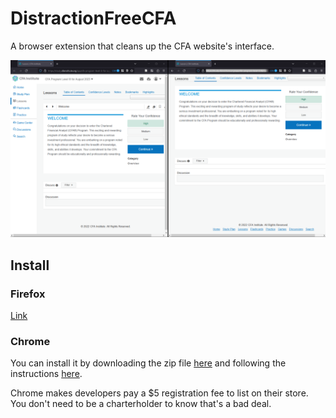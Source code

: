 # DistractionFreeCFA
A browser extension that cleans up the CFA website's interface.

![Before and After](before_and_after.png)

## Install

### Firefox
[Link](https://addons.mozilla.org/en-CA/firefox/addon/distractionfreecfa/)

### Chrome
You can install it by downloading the zip file [here](https://github.com/henrystern/DistractionFreeCFA/releases/latest) and following the instructions [here](https://superuser.com/questions/247651/how-does-one-install-an-extension-for-chrome-browser-from-the-local-file-system).

Chrome makes developers pay a $5 registration fee to list on their store. You don't need to be a charterholder to know that's a bad deal.
